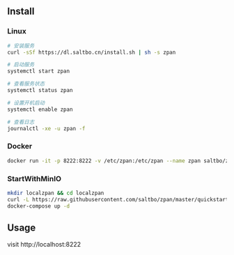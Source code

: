 ## Install

### Linux
```bash
# 安装服务
curl -sSf https://dl.saltbo.cn/install.sh | sh -s zpan

# 启动服务
systemctl start zpan

# 查看服务状态
systemctl status zpan

# 设置开机启动
systemctl enable zpan

# 查看日志
journalctl -xe -u zpan -f
```

### Docker
```bash
docker run -it -p 8222:8222 -v /etc/zpan:/etc/zpan --name zpan saltbo/zpan
```

### StartWithMinIO
```bash
mkdir localzpan && cd localzpan
curl -L https://raw.githubusercontent.com/saltbo/zpan/master/quickstart/docker-compose.yaml -o docker-compose.yaml
docker-compose up -d
```

## Usage

visit http://localhost:8222
